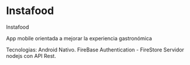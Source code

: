 # Instafood
Instafood

App mobile orientada a mejorar la experiencia gastronómica

Tecnologias:
Android Nativo.
FireBase Authentication - FireStore
Servidor nodejs con API Rest.
